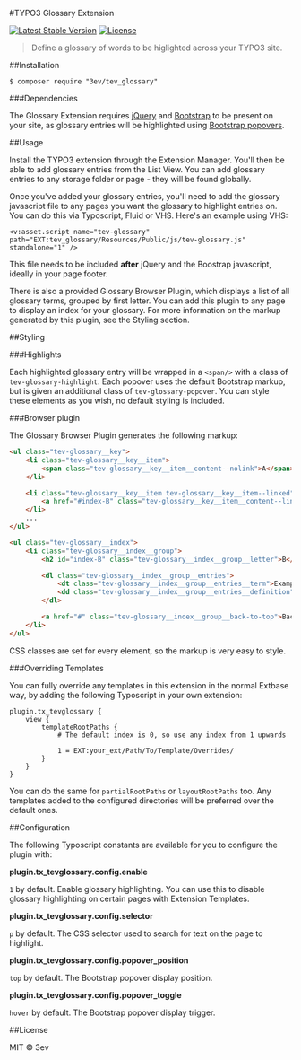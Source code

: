 #TYPO3 Glossary Extension

[![Latest Stable Version](https://poser.pugx.org/3ev/tev_glossary/version)](https://packagist.org/packages/3ev/tev_glossary) [![License](https://poser.pugx.org/3ev/tev_glossary/license)](https://packagist.org/packages/3ev/tev_glossary)

> Define a glossary of words to be higlighted across your TYPO3 site.

##Installation

```
$ composer require "3ev/tev_glossary"
```

###Dependencies

The Glossary Extension requires [jQuery](https://jquery.com/) and [Bootstrap](http://getbootstrap.com/)
to be present on your site, as glossary entries will be highlighted using
[Bootstrap popovers](http://getbootstrap.com/javascript/#popovers).

##Usage

Install the TYPO3 extension through the Extension Manager. You'll then be able
to add glossary entries from the List View. You can add glossary entries to any
storage folder or page - they will be found globally.

Once you've added your glossary entries, you'll need to add the glossary
javascript file to any pages you want the glossary to highlight entries on. You
can do this via Typoscript, Fluid or VHS. Here's an example using VHS:

```
<v:asset.script name="tev-glossary" path="EXT:tev_glossary/Resources/Public/js/tev-glossary.js" standalone="1" />
```

This file needs to be included **after** jQuery and the Boostrap javascript,
ideally in your page footer.

There is also a provided Glossary Browser Plugin, which displays a list of all
glossary terms, grouped by first letter. You can add this plugin to any page to
display an index for your glossary. For more information on the markup generated
by this plugin, see the Styling section.

##Styling

###Highlights

Each highlighted glossary entry will be wrapped in a `<span/>` with a class of
`tev-glossary-highlight`. Each popover uses the default Bootstrap markup, but is
given an additional class of `tev-glossary-popover`. You can style these elements
as you wish, no default styling is included.

###Browser plugin

The Glossary Browser Plugin generates the following markup:

```html
<ul class="tev-glossary__key">
    <li class="tev-glossary__key__item">
        <span class="tev-glossary__key__item__content--nolink">A</span>
    </li>

    <li class="tev-glossary__key__item tev-glossary__key__item--linked">
        <a href="#index-B" class="tev-glossary__key__item__content--link">B</a>
    </li>
    ...
</ul>

<ul class="tev-glossary__index">
    <li class="tev-glossary__index__group">
        <h2 id="index-B" class="tev-glossary__index__group__letter">B</h2>

        <dl class="tev-glossary__index__group__entries">
            <dt class="tev-glossary__index__group__entries__term">Example term</dt>
            <dd class="tev-glossary__index__group__entries__definition">Example definition</dd>
        </dl>

        <a href="#" class="tev-glossary__index__group__back-to-top">Back to top</a>
    </li>
</ul>
```

CSS classes are set for every element, so the markup is very easy to style.

###Overriding Templates

You can fully override any templates in this extension in the normal Extbase way,
by adding the following Typoscript in your own extension:

```
plugin.tx_tevglossary {
    view {
        templateRootPaths {
            # The default index is 0, so use any index from 1 upwards

            1 = EXT:your_ext/Path/To/Template/Overrides/
        }
    }
}
```

You can do the same for `partialRootPaths` or `layoutRootPaths` too. Any templates
added to the configured directories will be preferred over the default ones.

##Configuration

The following Typoscript constants are available for you to configure the plugin
with:

**plugin.tx_tevglossary.config.enable**

`1` by default. Enable glossary highlighting. You can use this to disable glossary
highlighting on certain pages with Extension Templates.

**plugin.tx_tevglossary.config.selector**

`p` by default. The CSS selector used to search for text on the page to highlight.

**plugin.tx_tevglossary.config.popover_position**

`top` by default. The Bootstrap popover display position.

**plugin.tx_tevglossary.config.popover_toggle**

`hover` by default. The Bootstrap popover display trigger.

##License

MIT © 3ev
